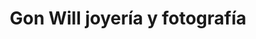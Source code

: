 ---
title: "Gon Will joyería y fotografía"
url: /lares/gon-will-joyeria-y-fotografia/
shop: Schmuck
---